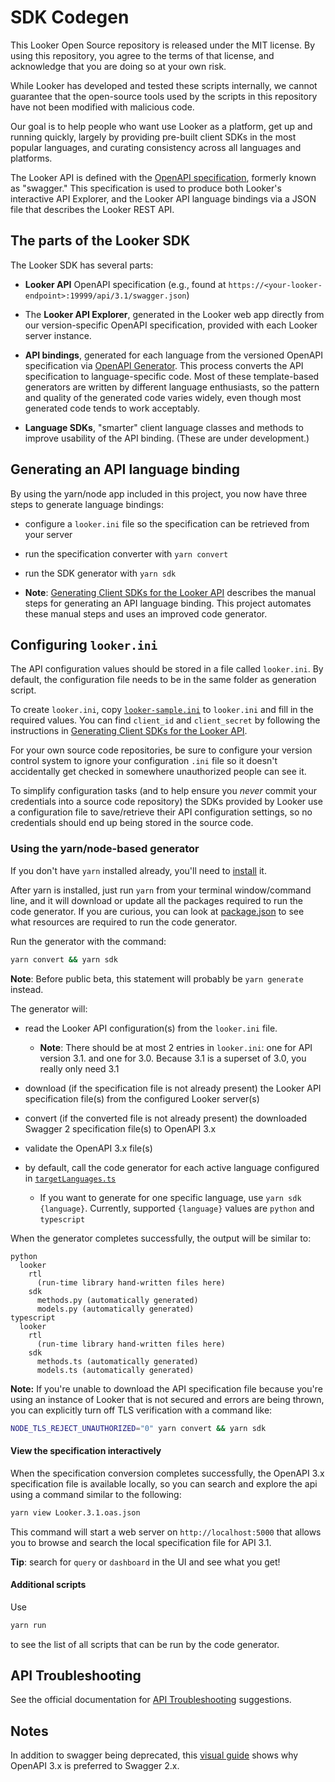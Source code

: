# SDK Codegen

This Looker Open Source repository is released under the MIT license. By using this repository, you agree to the terms of that license, and acknowledge that you are doing so at your own risk.

While Looker has developed and tested these scripts internally, we cannot guarantee that the open-source tools used by the scripts in this repository have not been modified with malicious code.

Our goal is to help people who want use Looker as a platform, get up and running quickly, largely by providing pre-built client SDKs in the most popular languages, and curating consistency across all languages and platforms.

The Looker API is defined with the [OpenAPI specification](https://github.com/OAI/OpenAPI-Specification), formerly known as "swagger." This specification is used to produce both Looker's interactive API Explorer, and the Looker API language bindings via a JSON file that describes the Looker REST API.

## The parts of the Looker SDK

The Looker SDK has several parts:

* **Looker API** OpenAPI specification (e.g., found at
  `https://<your-looker-endpoint>:19999/api/3.1/swagger.json`)

* The **Looker API Explorer**, generated in the Looker web app directly from our version-specific OpenAPI specification, provided with each Looker server instance.

* **API bindings**, generated for each language from the versioned OpenAPI specification via [OpenAPI Generator](https://github.com/OpenAPITools/openapi-generator). This process converts the API specification to language-specific code. Most of these template-based generators are written by different language enthusiasts, so the pattern and quality of the generated code varies widely, even though most generated code tends to work acceptably.

* **Language SDKs**, "smarter" client language classes and methods to improve usability of the API binding. (These are under development.)

## Generating an API language binding

By using the yarn/node app included in this project, you now have three steps to generate language bindings:

* configure a `looker.ini` file so the specification can be retrieved from your server

* run the specification converter with `yarn convert`

* run the SDK generator with `yarn sdk`

* **Note**: [Generating Client SDKs for the Looker API](https://discourse.looker.com/t/generating-client-sdks-for-the-looker-api/3185) describes the manual steps for generating an API language binding. This project automates these manual steps and uses an improved code generator.

## Configuring `looker.ini`

The API configuration values should be stored in a file called `looker.ini`. By default, the configuration file needs to be in the same folder as generation script.

To create `looker.ini`, copy [`looker-sample.ini`](looker-sample.ini) to `looker.ini` and fill in the required values. You can find `client_id` and `client_secret` by following the instructions in [Generating Client SDKs for the Looker API](https://discourse.looker.com/t/generating-client-sdks-for-the-looker-api/3185).

For your own source code repositories, be sure to configure your version control system to ignore your configuration `.ini` file so it doesn't accidentally get checked in somewhere unauthorized people can see it.

To simplify configuration tasks (and to help ensure you *never* commit your credentials into a source code repository) the SDKs provided by Looker use a configuration file to save/retrieve their API configuration settings, so no credentials should end up being stored in the source code.

### Using the yarn/node-based generator

If you don't have `yarn` installed already, you'll need to [install](https://yarnpkg.com/en/docs/install) it.

After yarn is installed, just run `yarn` from your terminal window/command line, and it will download or update all the packages required to run the code generator. If you are curious, you can look at [package.json](package.json) to see what resources are required to run the code generator.

Run the generator with the command:

```bash
yarn convert && yarn sdk
```

**Note**: Before public beta, this statement will probably be `yarn generate` instead.

The generator will:

* read the Looker API configuration(s) from the `looker.ini` file.

  * **Note**: There should be at most 2 entries in `looker.ini`: one for API version 3.1. and one for 3.0. Because 3.1 is a superset of 3.0, you really only need 3.1

* download (if the specification file is not already present) the Looker API specification file(s) from the configured Looker server(s)

* convert (if the converted file is not already present) the downloaded Swagger 2 specification file(s) to OpenAPI 3.x

* validate the OpenAPI 3.x file(s)

* by default, call the code generator for each active language configured in [`targetLanguages.ts`](targetLanguages.ts)

  * If you want to generate for one specific language, use `yarn sdk {language}`. Currently, supported `{language}` values are `python` and `typescript`
  
When the generator completes successfully, the output will be similar to:

```plain-text
python
  looker
    rtl
      (run-time library hand-written files here)
    sdk
      methods.py (automatically generated)
      models.py (automatically generated)
typescript
  looker
    rtl
      (run-time library hand-written files here)
    sdk
      methods.ts (automatically generated)
      models.ts (automatically generated)
```

**Note:** If you're unable to download the API specification file because you're using an instance of Looker that is not secured and errors are being thrown, you can explicitly turn off TLS verification with a command like:

```bash
NODE_TLS_REJECT_UNAUTHORIZED="0" yarn convert && yarn sdk
```

#### View the specification interactively

When the specification conversion completes successfully, the OpenAPI 3.x specification file is available locally, so you can search and explore the api using a command similar to the following:

```bash
yarn view Looker.3.1.oas.json
```

This command will start a web server on `http://localhost:5000` that allows you to browse and search the local specification file for API 3.1.

**Tip**: search for `query` or `dashboard` in the UI and see what you get!

#### Additional scripts

Use

```bash
yarn run
```

to see the list of all scripts that can be run by the code generator.

## API Troubleshooting

See the official documentation for [API Troubleshooting](https://docs.looker.com/reference/api-and-integration/api-troubleshooting) suggestions.

## Notes

In addition to swagger being deprecated, this [visual guide](https://blog.readme.io/an-example-filled-guide-to-swagger-3-2/) shows why OpenAPI 3.x is preferred to Swagger 2.x.
